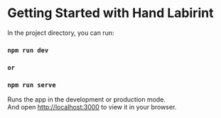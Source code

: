 # Getting Started with Hand Labirint

In the project directory, you can run:

### `npm run dev`
### `or`
### `npm run serve`

Runs the app in the development or production mode.\
And open [http://localhost:3000](http://localhost:3000) to view it in your browser.

